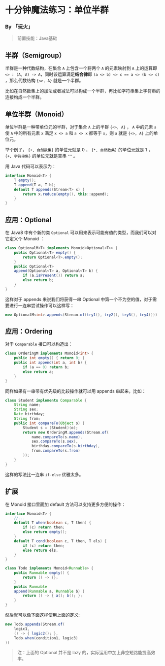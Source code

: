 # 十分钟魔法练习：单位半群

### By 「玩火」

> 前置技能：Java基础

## 半群（Semigroup）

半群是一种代数结构，在集合 `A` 上包含一个将两个 `A` 的元素映射到 `A` 上的运算即 `<> : (A, A) -> A​` ，同时该运算满足**结合律**即 `(a <> b) <> c == a <> (b <> c)` ，那么代数结构 `{<>, A}` 就是一个半群。

比如在自然数集上的加法或者减法可以构成一个半群，再比如字符串集上字符串的连接构成一个半群。

## 单位半群（Monoid）

单位半群是一种带单位元的半群，对于集合 `A` 上的半群 `{<>, A}` ， `A` 中的元素 `a` 使 `A` 中的所有元素 `x` 满足 `x <> a` 和 `a <> x` 都等于 `x`，则 `a` 就是 `{<>, A}` 上的单位元。

举个例子， `{+, 自然数集}` 的单位元就是 0 ， `{*, 自然数集}` 的单位元就是 1 ， `{+, 字符串集}` 的单位元就是空串 `""` 。

用 Java 代码可以表示为：

```java
interface Monoid<T> {
    T empty();
    T append(T a, T b);
    default T appends(Stream<T> x) {
        return x.reduce(empty(), this::append);
    }
}
```

## 应用：Optional

在 Java8 中有个新的类 `Optional` 可以用来表示可能有值的类型，而我们可以对它定义个 Monoid ：

```java
class OptionalM<T> implements Monoid<Optional<T>> {
    public Optional<T> empty() {
        return Optional<T>.empty();
    }
    public Optional<T> 
    append(Optional<T> a, Optional<T> b) {
        if (a.isPresent()) return a;
        else return b;
    }
}
```

这样对于 appends 来说我们将获得一串 Optional 中第一个不为空的值，对于需要进行一连串尝试操作可以这样写：

```java
new OptionalM<int>.appends(Stream.of(try1(), try2(), try3(), try4()))
```

## 应用：Ordering

对于 `Comparable` 接口可以构造出：

```java
class OrderingM implements Monoid<int> {
    public int empty() { return 0; }
    public int append(int a, int b) {
        if (a == 0) return b;
        else return a;
    }
}
```

同样如果有一串带有优先级的比较操作就可以用 appends 串起来，比如：

```java
class Student implements Comparable {
    String name;
    String sex;
    Date birthday;
    String from;
    public int compareTo(Object o) {
        Student s = (Student)(o);
        return new OrderingM.appends(Stream.of(
            name.compareTo(s.name),
            sex.compareTo(s.sex),
            birthday.compareTo(s.birthday),
            from.compareTo(s.from)
        ));
    }
}
```

这样的写法比一连串 `if-else` 优雅太多。

## 扩展

在 Monoid 接口里面加 default 方法可以支持更多方便的操作：

```java
interface Monoid<T> {
    //...
    default T when(boolean c, T then) {
        if (c) return then;
        else return empty();
    }
    default T cond(boolean c, T then, T els) {
        if (c) return then;
        else return els;
    }
}

class Todo implements Monoid<Runnable> {
    public Runnable empty() {
        return () -> {};
    }
    public Runnable 
    append(Runnable a, Runnable b) {
        return () -> { a(); b(); };
    }
}
```

然后就可以像下面这样使用上面的定义:

```java
new Todo.appends(Stream.of(
    logic1,
    () -> { logic2(); },
    Todo.when(condition1, logic3)
))
```

> 注：上面的 Optional 并不是 lazy 的，实际运用中加上非空短路能提高效率。